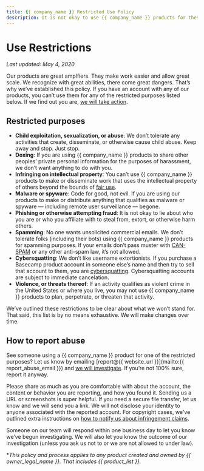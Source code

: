 ```yaml
---
title: {{ company_name }} Restricted Use Policy
description: It is not okay to use {{ company_name }} products for these restricted purposes.
---
```


# Use Restrictions

*Last updated: May 4, 2020*

Our products are great amplfiers. They make work easier and allow great scale. We recognize with great abilities, there come great dangers. That’s why we’ve established this policy. If you have an account with any of our products, you can’t use them for any of the restricted purposes listed below. If we find out you are, [we will take action](how-we-handle/index.md).

## Restricted purposes

* **Child exploitation, sexualization, or abuse**: We don’t tolerate any activities that create, disseminate, or otherwise cause child abuse. Keep away and stop. Just stop.
* **Doxing**: If you are using {{ company_name }} products to share other peoples’ private personal information for the purposes of harassment, we don’t want anything to do with you.
* **Infringing on intellectual property**: You can’t use {{ company_name }} products to make or disseminate work that uses the intellectual property of others beyond the bounds of [fair use](https://www.copyright.gov/fair-use/more-info.html).
* **Malware or spyware**: Code for good, not evil. If you are using our products to make or distribute anything that qualifies as malware or spyware — including remote user surveillance — begone.
* **Phishing or otherwise attempting fraud**: It is not okay to lie about who you are or who you affiliate with to steal from, extort, or otherwise harm others.
* **Spamming**: No one wants unsolicited commercial emails. We don’t tolerate folks (including their bots) using {{ company_name }} products for spamming purposes. If your emails don’t pass muster with [CAN-SPAM](https://www.ftc.gov/tips-advice/business-center/guidance/can-spam-act-compliance-guide-business) or any other anti-spam law, it’s not allowed.
* **Cybersquatting**: We don’t like username extortionists. If you purchase a Basecamp product account in someone else’s name and then try to sell that account to them, you are [cybersquatting](https://www.law.cornell.edu/uscode/text/15/1125). Cybersquatting accounts are subject to immediate cancelation.
* **Violence, or threats thereof**: If an activity qualifies as violent crime in the United States or where you live, you may not use {{ company_name }} products to plan, perpetrate, or threaten that activity.

We’ve outlined these restrictions to be clear about what we won’t stand for. That said, this list is by no means exhaustive. We will make changes over time.

## How to report abuse

See someone using a {{ company_name }} product for one of the restricted purposes? Let us know by emailing [report@{{ website_url }}](mailto:{{ report_abuse_email }}) and [we will investigate](how-we-handle/index.md). If you’re not 100% sure, report it anyway.

Please share as much as you are comfortable with about the account, the content or behavior you are reporting, and how you found it. Sending us a URL or screenshots is super helpful. If you need a secure file transfer, let us know and we will send you a link. We will not disclose your identity to anyone associated with the reported account. For copyright cases, we've outlined extra instructions on [how to notify us about infringement claims](../copyright/index.md).

Someone on our team will respond within one business day to let you know we’ve begun investigating. We will also let you know the outcome of our investigation (unless you ask us not to or we are not allowed to under law).

**This policy and process applies to any product created and owned by {{ owner_legal_name }}. That includes {{ product_list }}.*
